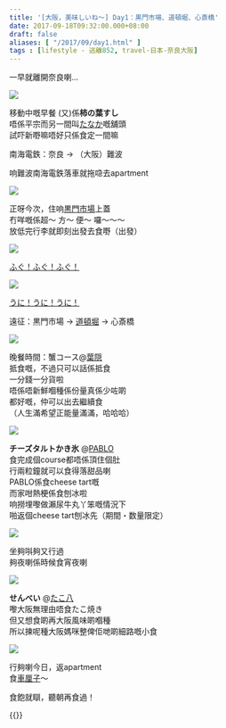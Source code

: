 ```yaml
---
title: '[大阪，美味しいね～] Day1：黒門市場、道頓堀、心斎橋'
date: 2017-09-18T09:32:00.000+08:00
draft: false
aliases: [ "/2017/09/day1.html" ]
tags : [lifestyle - 逃離852, travel-日本-奈良大阪]
---
```


一早就離開奈良喇...  

![](/images/nara5a.jpg)

移動中嘅早餐 (又)係**柿の葉すし**  
唔係平宗而另一間叫[たなか](https://hidie.net/nara5a/)嘅舖頭  
試吓新嘢嘛唔好只係食定一間嘛  
  
  
南海電鉄：奈良 → （大阪）難波  
  
响難波南海電鉄落車就拖喼去apartment  

![](/images/osaka1a0.jpg)

正呀今次，住响[黒門市場](https://hidie.net/osaka1a/)上蓋  
冇咩嘅係超～ 方～ 便～ 囉～～～  
放低完行李就即刻出發去食嘢（出發）   

![](/images/osaka1b.jpg)

[ふぐ！ふぐ！ふぐ！](https://hidie.net/osaka1b/)  

![](/images/osaka1c.jpg)

[うに！うに！うに！](https://hidie.net/osaka1c/)  
  
遠征：黒門市場 → [道頓堀](https://hidie.net/osaka1d/) → 心斎橋  
  
  
![](/images/osaka1e.jpg)

晚餐時間：蟹コース@[葉隠](https://hidie.net/osaka1e/)  
抵食嘅，不過只可以話係抵食  
一分錢一分貨啦  
唔係唔新鮮嗰種係份量真係少咗啲  
都好嘅，仲可以出去繼續食  
（人生滿希望正能量滿滿，哈哈哈）  

![](/images/osaka1f1.jpg)

**チーズタルトかき氷** @[PABLO](https://hidie.net/osaka1f/)  
食完成個course都唔係頂住個肚  
行兩粒鐘就可以食得落甜品喇  
PABLO係食cheese tart嘅  
而家咁熱梗係食刨冰啦  
响撈埋嚟做瀨尿牛丸丫笨嘅情況下  
啪返個cheese tart刨冰先（期間・数量限定）  

![](/images/osaka1g0.jpg)

坐夠唞夠又行過  
夠夜喇係時候食宵夜喇  

![](/images/osaka1g.jpg)

**せんべい** @[たこ八](https://hidie.net/osaka1g/)  
嚟大阪無理由唔食たこ焼き  
但又想食啲再大阪風味啲嗰種  
所以揀呢種大阪媽咪整俾佢哋啲細路嘅小食

![](/images/osaka1h.jpg)

行夠喇今日，返apartment  
食[車厘子](https://hidie.net/osaka1h/)～

  

  

食飽就瞓，聽朝再食過！  

{{<osaka>}}
